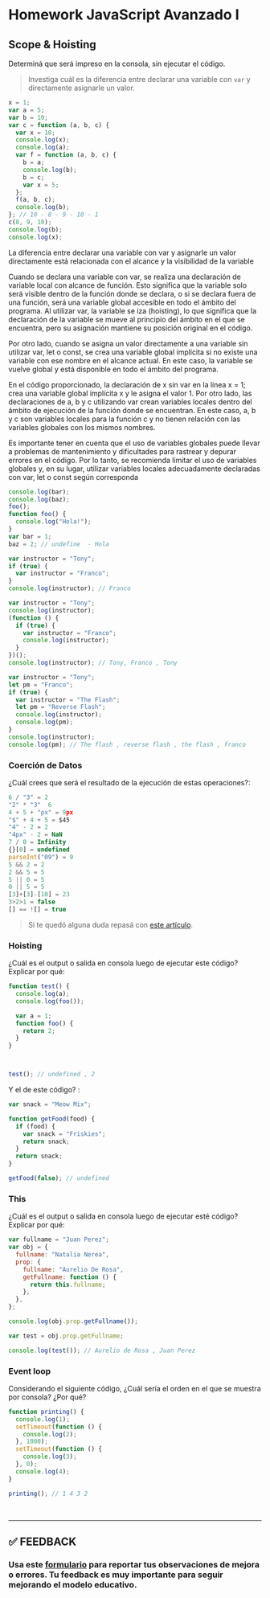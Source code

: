 # Homework JavaScript Avanzado I

## Scope & Hoisting

Determiná que será impreso en la consola, sin ejecutar el código.

> Investiga cuál es la diferencia entre declarar una variable con `var` y directamente asignarle un valor.

```javascript
x = 1;
var a = 5;
var b = 10;
var c = function (a, b, c) {
  var x = 10;
  console.log(x);
  console.log(a);
  var f = function (a, b, c) {
    b = a;
    console.log(b);
    b = c;
    var x = 5;
  };
  f(a, b, c);
  console.log(b);
}; // 10 - 8 - 9 - 10 - 1
c(8, 9, 10);
console.log(b);
console.log(x);
```
La diferencia entre declarar una variable con var y asignarle un valor directamente está relacionada con el alcance y la visibilidad de la variable

Cuando se declara una variable con var, se realiza una declaración de variable local con alcance de función. Esto significa que la variable solo será visible dentro de la función donde se declara, o si se declara fuera de una función, será una variable global accesible en todo el ámbito del programa. Al utilizar var, la variable se iza (hoisting), lo que significa que la declaración de la variable se mueve al principio del ámbito en el que se encuentra, pero su asignación mantiene su posición original en el código.

Por otro lado, cuando se asigna un valor directamente a una variable sin utilizar var, let o const, se crea una variable global implícita si no existe una variable con ese nombre en el alcance actual. En este caso, la variable se vuelve global y está disponible en todo el ámbito del programa.

En el código proporcionado, la declaración de x sin var en la línea x = 1; crea una variable global implícita x y le asigna el valor 1. Por otro lado, las declaraciones de a, b y c utilizando var crean variables locales dentro del ámbito de ejecución de la función donde se encuentran. En este caso, a, b y c son variables locales para la función c y no tienen relación con las variables globales con los mismos nombres.

Es importante tener en cuenta que el uso de variables globales puede llevar a problemas de mantenimiento y dificultades para rastrear y depurar errores en el código. Por lo tanto, se recomienda limitar el uso de variables globales y, en su lugar, utilizar variables locales adecuadamente declaradas con var, let o const según corresponda

```javascript
console.log(bar); 
console.log(baz);
foo();
function foo() {
  console.log("Hola!");
}
var bar = 1;
baz = 2; // undefine  - Hola 
```
<!--  -->

```javascript
var instructor = "Tony";
if (true) {
  var instructor = "Franco";
}
console.log(instructor); // Franco

```
<!--  -->

```javascript
var instructor = "Tony";
console.log(instructor);
(function () {
  if (true) {
    var instructor = "Franco";
    console.log(instructor);
  }
})();
console.log(instructor); // Tony, Franco , Tony
```
<!--  -->

```javascript
var instructor = "Tony";
let pm = "Franco";
if (true) {
  var instructor = "The Flash";
  let pm = "Reverse Flash";
  console.log(instructor);
  console.log(pm);
}
console.log(instructor);
console.log(pm); // The flash , reverse flash , the flash , franco
```
<!--  -->

### Coerción de Datos

¿Cuál crees que será el resultado de la ejecución de estas operaciones?:

```javascript
6 / "3" = 2
"2" * "3"  6
4 + 5 + "px" = 9px
"$" + 4 + 5 = $45
"4" - 2 = 2
"4px" - 2 = NaN
7 / 0 = Infinity
{}[0] = undefined
parseInt("09") = 9
5 && 2 = 2
2 && 5 = 5
5 || 0 = 5
0 || 5 = 5
[3]+[3]-[10] = 23
3>2>1 = false
[] == ![] = true
```
<!--  -->

> Si te quedó alguna duda repasá con [este artículo](http://javascript.info/tutorial/object-conversion).

### Hoisting

¿Cuál es el output o salida en consola luego de ejecutar este código? Explicar por qué:

```javascript
function test() {
  console.log(a);
  console.log(foo());

  var a = 1;
  function foo() {
    return 2;
  }
}



test(); // undefined , 2
```
<!--  -->

Y el de este código? :

```javascript
var snack = "Meow Mix";

function getFood(food) {
  if (food) {
    var snack = "Friskies";
    return snack;
  }
  return snack;
}

getFood(false); // undefined
```
<!--  -->
### This

¿Cuál es el output o salida en consola luego de ejecutar esté código? Explicar por qué:

```javascript
var fullname = "Juan Perez";
var obj = {
  fullname: "Natalia Nerea",
  prop: {
    fullname: "Aurelio De Rosa",
    getFullname: function () {
      return this.fullname;
    },
  },
};

console.log(obj.prop.getFullname());

var test = obj.prop.getFullname;

console.log(test()); // Aurelio de Rosa , Juan Perez
```
<!--  -->
### Event loop

Considerando el siguiente código, ¿Cuál sería el orden en el que se muestra por consola? ¿Por qué?

```javascript
function printing() {
  console.log(1);
  setTimeout(function () {
    console.log(2);
  }, 1000);
  setTimeout(function () {
    console.log(3);
  }, 0);
  console.log(4);
}

printing(); // 1 4 3 2
```
<!--  -->
</br >

---

## **✅ FEEDBACK**

### Usa este [**formulario**](https://docs.google.com/forms/d/e/1FAIpQLSe1MybH_Y-xcp1RP0jKPLndLdJYg8cwyHkSb9MwSrEjoxyzWg/viewform) para reportar tus observaciones de mejora o errores. Tu feedback es muy importante para seguir mejorando el modelo educativo.
